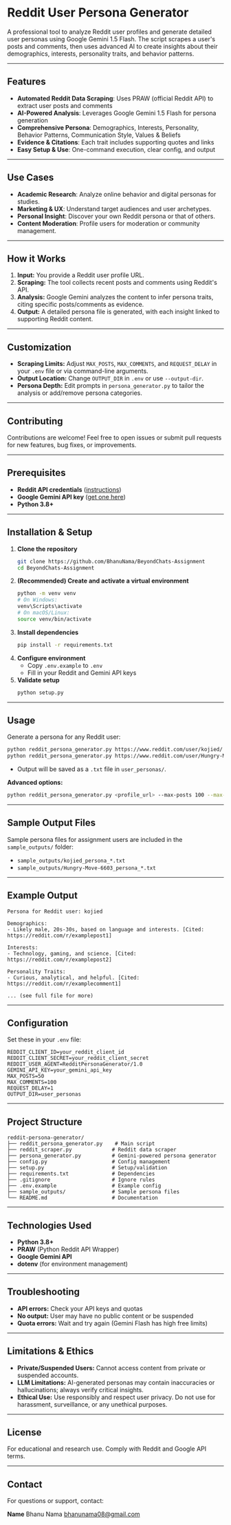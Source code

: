 # Reddit User Persona Generator

A professional tool to analyze Reddit user profiles and generate detailed user personas using Google Gemini 1.5 Flash. The script scrapes a user's posts and comments, then uses advanced AI to create insights about their demographics, interests, personality traits, and behavior patterns.

---

## Features
- **Automated Reddit Data Scraping**: Uses PRAW (official Reddit API) to extract user posts and comments
- **AI-Powered Analysis**: Leverages Google Gemini 1.5 Flash for persona generation
- **Comprehensive Persona**: Demographics, Interests, Personality, Behavior Patterns, Communication Style, Values & Beliefs
- **Evidence & Citations**: Each trait includes supporting quotes and links
- **Easy Setup & Use**: One-command execution, clear config, and output

---

## Use Cases
- **Academic Research**: Analyze online behavior and digital personas for studies.
- **Marketing & UX**: Understand target audiences and user archetypes.
- **Personal Insight**: Discover your own Reddit persona or that of others.
- **Content Moderation**: Profile users for moderation or community management.

---

## How it Works
1. **Input:** You provide a Reddit user profile URL.
2. **Scraping:** The tool collects recent posts and comments using Reddit's API.
3. **Analysis:** Google Gemini analyzes the content to infer persona traits, citing specific posts/comments as evidence.
4. **Output:** A detailed persona file is generated, with each insight linked to supporting Reddit content.

---

## Customization
- **Scraping Limits:** Adjust `MAX_POSTS`, `MAX_COMMENTS`, and `REQUEST_DELAY` in your `.env` file or via command-line arguments.
- **Output Location:** Change `OUTPUT_DIR` in `.env` or use `--output-dir`.
- **Persona Depth:** Edit prompts in `persona_generator.py` to tailor the analysis or add/remove persona categories.

---

## Contributing
Contributions are welcome! Feel free to open issues or submit pull requests for new features, bug fixes, or improvements.

---

## Prerequisites
- **Reddit API credentials** ([instructions](https://www.reddit.com/prefs/apps))
- **Google Gemini API key** ([get one here](https://aistudio.google.com/app/apikey))
- **Python 3.8+**

---

## Installation & Setup
1. **Clone the repository**
   ```bash
   git clone https://github.com/BhanuNama/BeyondChats-Assignment
   cd BeyondChats-Assignment
   ```
2. **(Recommended) Create and activate a virtual environment**
   ```bash
   python -m venv venv
   # On Windows:
   venv\Scripts\activate
   # On macOS/Linux:
   source venv/bin/activate
   ```
3. **Install dependencies**
   ```bash
   pip install -r requirements.txt
   ```
4. **Configure environment**
   - Copy `.env.example` to `.env`
   - Fill in your Reddit and Gemini API keys
5. **Validate setup**
   ```bash
   python setup.py
   ```

---

## Usage
Generate a persona for any Reddit user:
```bash
python reddit_persona_generator.py https://www.reddit.com/user/kojied/
python reddit_persona_generator.py https://www.reddit.com/user/Hungry-Move-6603/
```
- Output will be saved as a `.txt` file in `user_personas/`.

**Advanced options:**
```bash
python reddit_persona_generator.py <profile_url> --max-posts 100 --max-comments 200 --output-dir sample_outputs
```

---

## Sample Output Files
Sample persona files for assignment users are included in the `sample_outputs/` folder:
- `sample_outputs/kojied_persona_*.txt`
- `sample_outputs/Hungry-Move-6603_persona_*.txt`

---

## Example Output
```
Persona for Reddit user: kojied

Demographics:
- Likely male, 20s-30s, based on language and interests. [Cited: https://reddit.com/r/examplepost1]

Interests:
- Technology, gaming, and science. [Cited: https://reddit.com/r/examplepost2]

Personality Traits:
- Curious, analytical, and helpful. [Cited: https://reddit.com/r/examplecomment1]

... (see full file for more)
```

---

## Configuration
Set these in your `.env` file:
```
REDDIT_CLIENT_ID=your_reddit_client_id
REDDIT_CLIENT_SECRET=your_reddit_client_secret
REDDIT_USER_AGENT=RedditPersonaGenerator/1.0
GEMINI_API_KEY=your_gemini_api_key
MAX_POSTS=50
MAX_COMMENTS=100
REQUEST_DELAY=1
OUTPUT_DIR=user_personas
```

---

## Project Structure
```
reddit-persona-generator/
├── reddit_persona_generator.py    # Main script
├── reddit_scraper.py             # Reddit data scraper
├── persona_generator.py          # Gemini-powered persona generator
├── config.py                     # Config management
├── setup.py                      # Setup/validation
├── requirements.txt              # Dependencies
├── .gitignore                    # Ignore rules
├── .env.example                  # Example config
├── sample_outputs/               # Sample persona files
└── README.md                     # Documentation
```

---

## Technologies Used
- **Python 3.8+**
- **PRAW** (Python Reddit API Wrapper)
- **Google Gemini API**
- **dotenv** (for environment management)

---

## Troubleshooting
- **API errors:** Check your API keys and quotas
- **No output:** User may have no public content or be suspended
- **Quota errors:** Wait and try again (Gemini Flash has high free limits)

---

## Limitations & Ethics
- **Private/Suspended Users:** Cannot access content from private or suspended accounts.
- **LLM Limitations:** AI-generated personas may contain inaccuracies or hallucinations; always verify critical insights.
- **Ethical Use:** Use responsibly and respect user privacy. Do not use for harassment, surveillance, or any unethical purposes.

---

## License
For educational and research use. Comply with Reddit and Google API terms.

---

## Contact
For questions or support, contact:

**Name** 
Bhanu Nama 
bhanunama08@gmail.com

